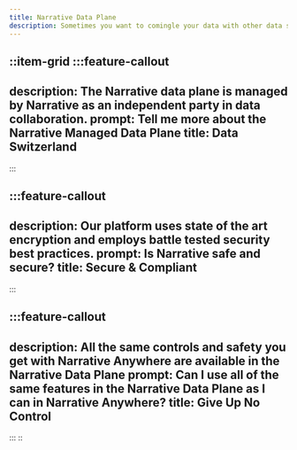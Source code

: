 ```yaml
---
title: Narrative Data Plane
description: Sometimes you want to comingle your data with other data sources and you need a trusted partner to manage the data plane for you.
---
```


::item-grid
  :::feature-callout
  ---
  description: The Narrative data plane is managed by Narrative as an independent party in data collaboration.
  prompt: Tell me more about the Narrative Managed Data Plane
  title: Data Switzerland
  ---
  :::

  :::feature-callout
  ---
  description: Our platform uses state of the art encryption and employs battle tested security best practices.
  prompt: Is Narrative safe and secure?
  title: Secure & Compliant
  ---
  :::

  :::feature-callout
  ---
  description: All the same controls and safety you get with Narrative Anywhere are available in the Narrative Data Plane
  prompt: Can I use all of the same features in the Narrative Data Plane as I can in Narrative Anywhere?
  title: Give Up No Control
  ---
  :::
::
